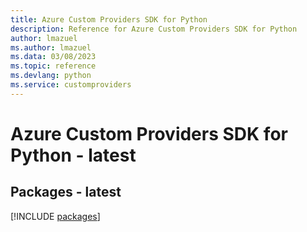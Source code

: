 ```yaml
---
title: Azure Custom Providers SDK for Python
description: Reference for Azure Custom Providers SDK for Python
author: lmazuel
ms.author: lmazuel
ms.data: 03/08/2023
ms.topic: reference
ms.devlang: python
ms.service: customproviders
---
```

# Azure Custom Providers SDK for Python - latest
## Packages - latest
[!INCLUDE [packages](custom-providers-index.md)]